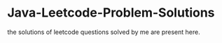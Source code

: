 # Java-Leetcode-Problem-Solutions
the solutions of leetcode questions solved by me are present here.

